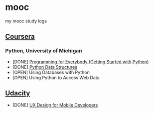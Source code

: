 # mooc
my mooc study logs

## [Coursera](https://www.coursera.org)
### Python, University of Michigan
- [DONE] [Programming for Everybody (Getting Started with Python)](https://www.coursera.org/learn/python)
- [DONE] [Python Data Structures](https://www.coursera.org/learn/python-data)
- [OPEN] Using Databases with Python
- [OPEN] Using Python to Access Web Data

## [Udacity](https://www.udacity.com)
- [DONE] [UX Design for Mobile Developers](https://www.udacity.com/course/viewer#!/c-ud849/)
